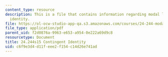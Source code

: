 ```yaml
---
content_type: resource
description: This is a file that contains information regarding modal logic contingent
  identity.
file: https://ol-ocw-studio-app-qa.s3.amazonaws.com/courses/24-244-modal-logic-spring-2015/c6f9e3d4d11feee2f154c14d26e741ad_MIT24_244S15_Contingent.pdf
file_type: application/pdf
parent_uid: f2d0876a-9963-e653-a954-0e222a69d9c8
resourcetype: Document
title: 24.244s15 Contingent Identity
uid: c6f9e3d4-d11f-eee2-f154-c14d26e741ad
---
```

